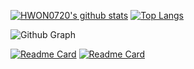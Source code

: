 [![HWON0720's github stats](https://github-readme-stats.vercel.app/api?username=HWON0720&line_height=24&show_icons=true&count_private=true&hide=stars&theme=nightowl)](https://github.com/HWON0720)
[![Top Langs](https://github-readme-stats.vercel.app/api/top-langs/?username=HWON0720&layout=compact&width=150&theme=nightowl)](https://github.com/HWON0720)

![Github Graph](https://activity-graph.herokuapp.com/graph?username=HWON0720&area=false&theme=xcode&hide_border=true)

[![Readme Card](https://github-readme-stats.vercel.app/api/pin/?username=HWON0720&repo=algorithm-by-python&&show_owner=true&theme=nightowl)](https://github.com/HWON0720/algorithm-by-python)
[![Readme Card](https://github-readme-stats.vercel.app/api/pin/?username=HWON0720&repo=TIL&&show_owner=true&theme=nightowl)](https://github.com/HWON0720/TIL)


<!--
**HWON0720/HWON0720** is a ✨ _special_ ✨ repository because its `README.md` (this file) appears on your GitHub profile.

Here are some ideas to get you started:

- 🔭 I’m currently working on ...
- 🌱 I’m currently learning ...
- 👯 I’m looking to collaborate on ...
- 🤔 I’m looking for help with ...
- 💬 Ask me about ...
- 📫 How to reach me: ...
- 😄 Pronouns: ...
- ⚡ Fun fact: ...
-->
